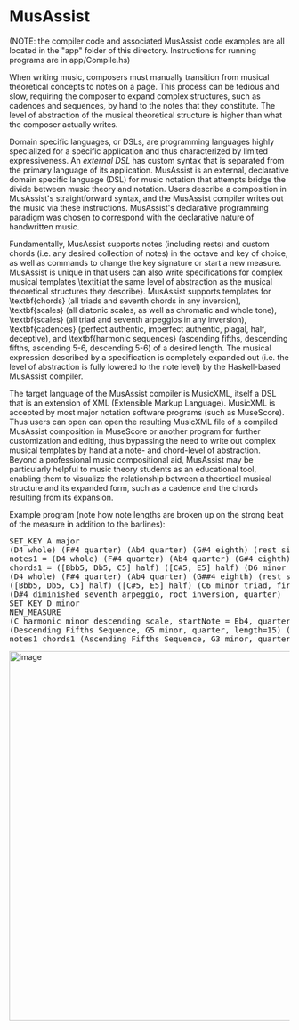 # MusAssist

(NOTE: the compiler code and associated MusAssist code examples are all located in the "app" folder of this directory. Instructions for running programs are in app/Compile.hs)

When writing music, composers must manually transition from musical theoretical concepts to notes on a page.
This process can be tedious and slow, requiring the composer to expand complex structures, such as cadences and sequences,
by hand to the notes that they constitute. The level of abstraction of the musical theoretical structure is 
higher than what the composer actually writes. 

Domain specific languages, or DSLs, 
are programming languages highly specialized for a specific application and thus characterized by limited expressiveness.
An $external$ $DSL$ has custom syntax that is separated from the primary language of its application. 
MusAssist is an external, declarative domain specific language (DSL) for music notation that attempts bridge the divide between
music theory and notation. Users describe a composition in MusAssist's straightforward syntax, and 
the MusAssist compiler writes out the music via these instructions. MusAssist's declarative programming 
paradigm was chosen to correspond with the declarative nature of handwritten music. 

Fundamentally, MusAssist supports notes (including rests) and custom chords (i.e. any desired collection of notes)
in the octave and key of choice, as well as commands to change the key signature or start a new measure.
 MusAssist is unique in that users can also write specifications for complex musical templates \textit{at the same level of abstraction
as the musical theoretical structures they describe}. MusAssist supports templates for
\textbf{chords} (all triads and seventh chords in any inversion),
\textbf{scales} (all diatonic scales, as well as chromatic and whole tone),
\textbf{scales} (all triad and seventh arpeggios in any inversion),
\textbf{cadences} (perfect authentic, imperfect authentic, plagal, half, deceptive), and 
\textbf{harmonic sequences} (ascending
fifths, descending fifths, ascending 5-6, descending 5-6) of a desired length. The musical expression 
described by a specification is completely expanded out (i.e. the level of abstraction is
fully lowered to the note level) by the Haskell-based MusAssist compiler.

The target language of the MusAssist compiler is MusicXML, itself a DSL that is an extension of
XML (Extensible Markup Language). MusicXML is accepted by most major notation software programs (such as MuseScore). 
Thus users can open can open the resulting MusicXML file of a compiled MusAssist composition in MuseScore or another
program for further customization and editing, thus bypassing the need to write out complex musical templates by hand at a 
note- and chord-level of abstraction. Beyond a professional music compositional aid, MusAssist may be particularly 
helpful to music theory students as an educational tool, enabling them to visualize the relationship between a theortical musical structure 
and its expanded form, such as a cadence and the chords resulting from its expansion.

Example program (note how note lengths are broken up on the strong beat of the measure in addition to the barlines):
<pre>
SET_KEY A major
(D4 whole) (F#4 quarter) (Ab4 quarter) (G#4 eighth) (rest sixteenth)           // this is a comment
notes1 = (D4 whole) (F#4 quarter) (Ab4 quarter) (G#4 eighth) (rest whole)  // note without b or # is considered to be natural
chords1 = ([Bbb5, Db5, C5] half) ([C#5, E5] half) (D6 minor arpeggio, root inversion, eighth) (F#4 half diminished seventh chord, second inversion, eighth)
(D4 whole) (F#4 quarter) (Ab4 quarter) (G##4 eighth) (rest sixteenth)  // note without b or # is considered to be natural
([Bbb5, Db5, C5] half) ([C#5, E5] half) (C6 minor triad, first inversion, quarter) (F#4 half diminished seventh chord, second inversion, eighth) (rest quarter)
(D#4 diminished seventh arpeggio, root inversion, quarter)
SET_KEY D minor
NEW_MEASURE
(C harmonic minor descending scale, startNote = Eb4, quarter, length=10)
(Descending Fifths Sequence, G5 minor, quarter, length=15) (Perfect Authentic Cadence, Eb5 minor, half)
notes1 chords1 (Ascending Fifths Sequence, G3 minor, quarter, length=5) chords1 (Perfect Authentic Cadence, Eb5 minor, sixteenth) chords1
</pre>

<img width="665" alt="image" src="https://user-images.githubusercontent.com/28958079/201023259-e3faea28-302c-4813-a75a-e405dec7bb16.png">

  
